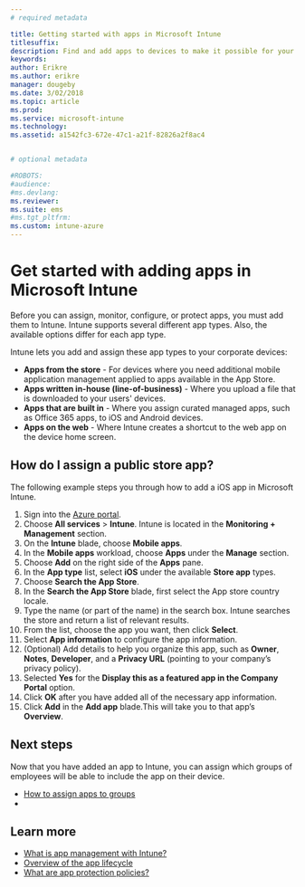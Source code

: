 ```yaml
---
# required metadata

title: Getting started with apps in Microsoft Intune
titlesuffix: 
description: Find and add apps to devices to make it possible for your workforce to get work done.
keywords:
author: Erikre
ms.author: erikre
manager: dougeby
ms.date: 3/02/2018
ms.topic: article
ms.prod:
ms.service: microsoft-intune
ms.technology:
ms.assetid: a1542fc3-672e-47c1-a21f-82826a2f8ac4


# optional metadata

#ROBOTS:
#audience:
#ms.devlang:
ms.reviewer:
ms.suite: ems
#ms.tgt_pltfrm:
ms.custom: intune-azure
---
```


# Get started with adding apps in Microsoft Intune

Before you can assign, monitor, configure, or protect apps, you must add them to Intune. Intune supports several different app types. Also, the available options differ for each app type.

Intune lets you add and assign these app types to your corporate devices:
- **Apps from the store** - For devices where you need additional mobile application management applied to apps available in the App Store.
- **Apps written in-house (line-of-business)** - Where you upload a file that is downloaded to your users' devices.
- **Apps that are built in** - Where you assign curated managed apps, such as Office 365 apps, to iOS and Android devices. 
- **Apps on the web** - Where Intune creates a shortcut to the web app on the device home screen.

## How do I assign a public store app?

The following example steps you through how to add a iOS app in Microsoft Intune.

1. Sign into the [Azure portal](https://portal.azure.com).
2. Choose **All services** > **Intune**. Intune is located in the **Monitoring + Management** section.
3. On the **Intune** blade, choose **Mobile apps**.
4. In the **Mobile apps** workload, choose **Apps** under the **Manage** section.
5. Choose **Add** on the right side of the **Apps** pane.
6. In the **App type** list, select **iOS** under the available **Store app** types.
6. Choose **Search the App Store**.
7. In the **Search the App Store** blade, first select the App store country locale.
8. Type the name (or part of the name) in the search box. Intune searches the store and return a list of relevant results.
9. From the list, choose the app you want, then click **Select**.
10. Select **App information** to configure the app information.
11. (Optional) Add details to help you organize this app, such as **Owner**, **Notes**, **Developer**, and a **Privacy URL** (pointing to your company’s privacy policy).
12. Selected **Yes** for the **Display this as a featured app in the Company Portal** option. 
13. Click **OK** after you have added all of the necessary app information.
14. Click **Add** in the **Add app** blade.This will take you to that app’s **Overview**. 

## Next steps

Now that you have added an app to Intune, you can assign which groups of employees will be able to include the app on their device.

- [How to assign apps to groups](apps-deploy.md)
- 
## Learn more

* [What is app management with Intune?](app-management.md)
* [Overview of the app lifecycle](app-lifecycle.md)
* [What are app protection policies?](app-protection-policy.md)
